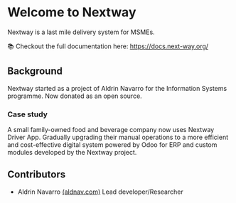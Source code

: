 # Welcome to Nextway

Nextway is a last mile delivery system for MSMEs.

📚 Checkout the full documentation here: https://docs.next-way.org/

## Background

Nextway started as a project of Aldrin Navarro for the Information Systems programme. Now donated as an open source.

### Case study

A small family-owned food and beverage company now uses Nextway Driver App. Gradually upgrading their manual operations to a more efficient and cost-effective digital system powered by Odoo for ERP and custom modules developed by the Nextway project.

## Contributors

- Aldrin Navarro [(aldnav.com)](https://aldnav.com) Lead developer/Researcher
